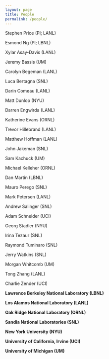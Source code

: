 ```yaml
---
layout: page
title: People
permalink: /people/
---
```



Stephen Price (PI; LANL)

Esmond Ng (PI; LBNL)

Xylar Asay-Davis (LANL)

Jeremy Bassis (UM)

Carolyn Begeman (LANL)

Luca Bertagna (SNL)

Darin Comeau (LANL)

Matt Dunlop (NYU)

Darren Engwirda (LANL)

Katherine Evans (ORNL)

Trevor Hillebrand (LANL)

Matthew Hoffman (LANL)

John Jakeman (SNL)

Sam Kachuck (UM)

Michael Kelleher (ORNL)

Dan Martin (LBNL)

Mauro Perego (SNL)

Mark Petersen (LANL)

Andrew Salinger (SNL)

Adam Schneider (UCI)

Georg Stadler (NYU)

Irina Tezaur (SNL)

Raymond Tuminaro (SNL)

Jerry Watkins (SNL)

Morgan Whitcomb (UM)

Tong Zhang (LANL)

Charlie Zender (UCI)

**Lawrence Berkeley National Laboratory (LBNL)**

**Los Alamos National Laboratory (LANL)**

**Oak Ridge National Laboratory (ORNL)**

**Sandia National Laboratories (SNL)**

**New York University (NYU)**

**University of California, Irvine (UCI)**

**University of Michigan (UM)**





